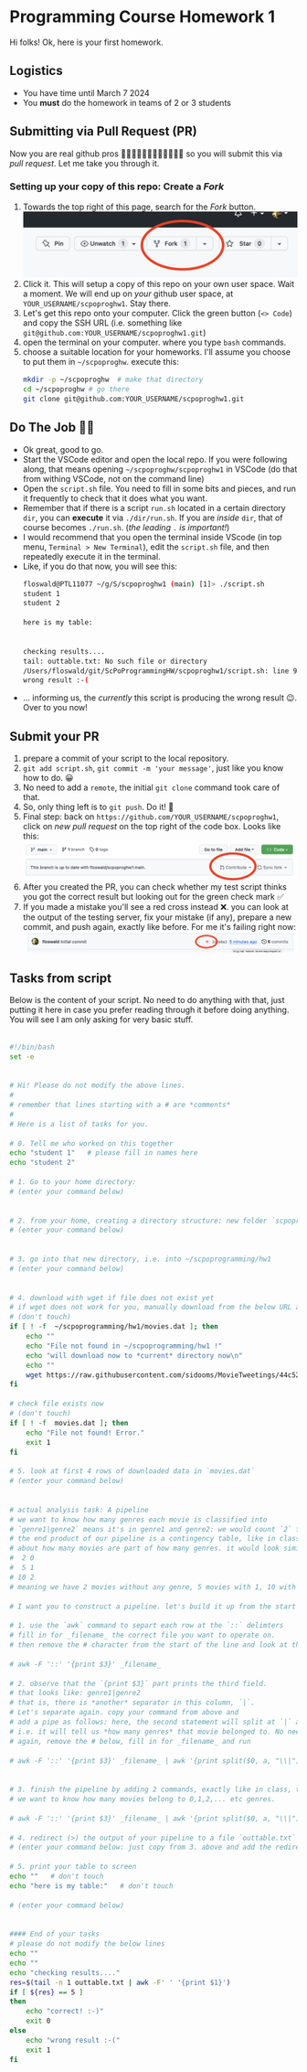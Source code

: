 # Programming Course Homework 1

Hi folks! Ok, here is your first homework. 

## Logistics

* You have time until March 7 2024
* You **must** do the homework in teams of 2 or 3 students

## Submitting via Pull Request (PR)

Now you are real github pros 👷🏻‍♀️👷🏾‍♂️👩🏽‍💻👨🏻‍💻 so you will submit this via _pull request_. Let me take you through it.

### Setting up your copy of this repo: Create a *Fork*

1. Towards the top right of this page, search for the _Fork_ button. 
![](fork.png)
2. Click it. This will setup a copy of this repo on your own user space. Wait a moment. We will end up on _your_ github user space, at `YOUR_USERNAME/scpoproghw1`. Stay there.
3. Let's get this repo onto your computer. Click the green button (`<> Code`) and copy the SSH URL (i.e. something like `git@github.com:YOUR_USERNAME/scpoproghw1.git`)
4. open the terminal on your computer. where you type `bash` commands.
5. choose a suitable location for your homeworks. I'll assume you choose to put them in `~/scpoproghw`. execute this:
    ```bash
    mkdir -p ~/scpoproghw  # make that directory
    cd ~/scpoproghw # go there
    git clone git@github.com:YOUR_USERNAME/scpoproghw1.git 
    ```

## Do The Job 💪🏽

* Ok great, good to go. 
* Start the VSCode editor and open the local repo. If you were following along, that means opening `~/scpoproghw/scpoproghw1` in VSCode (do that from withing VSCode, not on the command line)
* Open the `script.sh` file. You need to fill in some bits and pieces, and run it frequently to check that it does what you want.
* Remember that if there is a script `run.sh` located in a certain directory `dir`, you can **execute** it via `./dir/run.sh`. If you are _inside_ `dir`, that of course becomes `./run.sh`. (_the leading `.` is important!_)
* I would recommend that you open the terminal inside VScode (in top menu, `Terminal > New Terminal`), edit the `script.sh` file, and then repeatedly execute it in the terminal. 
* Like, if you do that now, you will see this:
    ```bash
    floswald@PTL11077 ~/g/S/scpoproghw1 (main) [1]> ./script.sh
    student 1
    student 2

    here is my table:


    checking results....
    tail: outtable.txt: No such file or directory
    /Users/floswald/git/ScPoProgrammingHW/scpoproghw1/script.sh: line 99: [: ==: unary operator expected
    wrong result :-(
    ```
* ... informing us, the _currently_ this script is producing the wrong result 😉. Over to you now!



## Submit your PR

1. prepare a commit of your script to the local repository.
2. `git add script.sh`, `git commit -m 'your message'`, just like you know how to do. 😀
3. No need to add a `remote`, the initial `git clone` command took care of that.
4. So, only thing left is to `git push`. Do it! 🚀
5. Final step: back on `https://github.com/YOUR_USERNAME/scpoproghw1`, click on _new pull request_ on the top right of the code box. Looks like this:
![](collaborate.png)
6. After you created the PR, you can check whether my test script thinks you got the correct result but looking out for the green check mark ✅ 
7. If you made a mistake you'll see a red cross instead ❌. you can look at the output of the testing server, fix your mistake (if any), prepare a new commit, and push again, exactly like before. For me it's failing right now:
![](fails.png)


## Tasks from script

Below is the content of your script. No need to do anything with that, just putting it here in case you prefer reading through it before doing anything. You will see I am only asking for very basic stuff.

```bash

#!/bin/bash
set -e


# Hi! Please do not modify the above lines.
# 
# remember that lines starting with a # are *comments*
#
# Here is a list of tasks for you.

# 0. Tell me who worked on this together
echo "student 1"   # please fill in names here
echo "student 2"

# 1. Go to your home directory: 
# (enter your command below)


# 2. from your home, creating a directory structure: new folder `scpoprogramming`, and inside that folder create folder `hw1`
# (enter your command below)


# 3. go into that new directory, i.e. into ~/scpoprogramming/hw1
# (enter your command below)


# 4. download with wget if file does not exist yet
# if wget does not work for you, manually download from the below URL and place into `~/scpoprogramming/hw1` as `movies.dat`
# (don't touch)
if [ ! -f  ~/scpoprogramming/hw1/movies.dat ]; then
    echo ""
    echo "File not found in ~/scpoprogramming/hw1 !"
    echo "will download now to *current* directory now\n"
    echo ""
    wget https://raw.githubusercontent.com/sidooms/MovieTweetings/44c525d0c766944910686c60697203cda39305d6/snapshots/10K/movies.dat -O ./movies.dat
fi

# check file exists now
# (don't touch)
if [ ! -f  movies.dat ]; then
    echo "File not found! Error."
    exit 1
fi

# 5. look at first 4 rows of downloaded data in `movies.dat`
# (enter your command below)


# actual analysis task: A pipeline
# we want to know how many genres each movie is classified into
# `genre1|genre2` means it's in genre1 and genre2: we would count `2` for such an entry
# the end product of our pipeline is a contingency table, like in class, informing us
# about how many movies are part of how many genres. it would look similar to
#  2 0
#  5 1
# 10 2
# meaning we have 2 movies without any genre, 5 movies with 1, 10 with 2, etc
 
# I want you to construct a pipeline. let's build it up from the start

# 1. use the `awk` command to separt each row at the `::` delimters
# fill in for _filename_ the correct file you want to operate on. 
# then remove the # character from the start of the line and look at the result

# awk -F '::' '{print $3}' _filename_

# 2. observe that the `{print $3}` part prints the third field. 
# that looks like: genre1|genre2
# that is, there is *another* separator in this column, `|`. 
# Let's separate again. copy your command from above and 
# add a pipe as follows: here, the second statement will split at `|` and print into *how many parts* it has split.
# i.e. it will tell us *how many genres* that movie belonged to. No need to understand the `awk` part.
# again, remove the # below, fill in for _filename_ and run

# awk -F '::' '{print $3}' _filename_ | awk '{print split($0, a, "\\|")}'


# 3. finish the pipeline by adding 2 commands, exactly like in class, that will produce a contingency table
# we want to know how many movies belong to 0,1,2,... etc genres. 

# awk -F '::' '{print $3}' _filename_ | awk '{print split($0, a, "\\|")}' | sort | uniq -c

# 4. redirect (>) the output of your pipeline to a file `outtable.txt` in the current directory
# (enter your command below: just copy from 3. above and add the redirect)

# 5. print your table to screen
echo ""   # don't touch
echo "here is my table:"   # don't touch

# (enter your command below)


#### End of your tasks
# please do not modify the below lines
echo ""
echo ""
echo "checking results...."
res=$(tail -n 1 outtable.txt | awk -F' ' '{print $1}')
if [ ${res} == 5 ] 
then
    echo "correct! :-)"
    exit 0
else
    echo "wrong result :-("
    exit 1
fi
```








